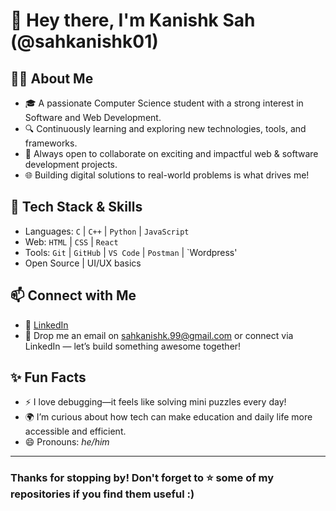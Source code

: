 # 👋 Hey there, I'm Kanishk Sah (@sahkanishk01)

## 👨‍💻 About Me
- 🎓 A passionate Computer Science student with a strong interest in Software and Web Development.
- 🔍 Continuously learning and exploring new technologies, tools, and frameworks.
- 🤝 Always open to collaborate on exciting and impactful web & software development projects.
- 🌐 Building digital solutions to real-world problems is what drives me!

## 🚀 Tech Stack & Skills
- Languages: `C` | `C++` | `Python` | `JavaScript`
- Web: `HTML` | `CSS` | `React`
- Tools: `Git` | `GitHub` | `VS Code` | `Postman` | `Wordpress'
- Open Source | UI/UX basics

## 📫 Connect with Me
- 💼 [LinkedIn](https://www.linkedin.com/in/kanishk-sah-a8212924a)
- 📧 Drop me an email on sahkanishk.99@gmail.com or connect via LinkedIn — let’s build something awesome together!

## ✨ Fun Facts
- ⚡ I love debugging—it feels like solving mini puzzles every day!
- 🌍 I’m curious about how tech can make education and daily life more accessible and efficient.
- 😄 Pronouns: *he/him*

---

### Thanks for stopping by! Don't forget to ⭐ some of my repositories if you find them useful :)


<!---
sahkanishk01/sahkanishk01 is a ✨ special ✨ repository because its `README.md` (this file) appears on your GitHub profile.
You can click the Preview link to take a look at your changes.
--->
